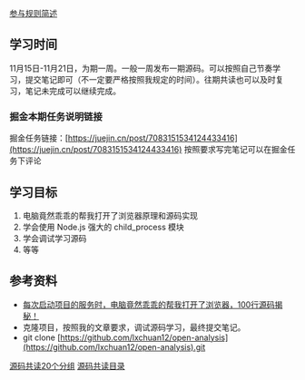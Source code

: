 [参与规则简述](https://www.yuque.com/ruochuan12/notice/gm51y6?view=doc_embed)
## 学习时间
11月15日-11月21日，为期一周。一般一周发布一期源码。可以按照自己节奏学习，提交笔记即可（不一定要严格按照我规定的时间）。往期共读也可以及时复习，笔记未完成可以继续完成。

### 掘金本期任务说明链接

掘金任务链接：[https://juejin.cn/post/7083151534124433416](https://juejin.cn/post/7083151534124433416)
按照要求写完笔记可以在掘金任务下评论
## 学习目标

1. 电脑竟然乖乖的帮我打开了浏览器原理和源码实现
2. 学会使用 Node.js 强大的 child_process 模块
3. 学会调试学习源码
4. 等等
## 参考资料

- [每次启动项目的服务时，电脑竟然乖乖的帮我打开了浏览器，100行源码揭秘！](https://juejin.cn/post/7026505183819464734)
- 克隆项目，按照我的文章要求，调试源码学习，最终提交笔记。
- git clone [https://github.com/lxchuan12/open-analysis](https://github.com/lxchuan12/open-analysis).git

[源码共读20个分组](https://www.yuque.com/go/doc/56866898?view=doc_embed)
[源码共读目录](https://www.yuque.com/go/doc/55657026?view=doc_embed)
